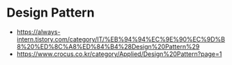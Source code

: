 Design Pattern
===
* https://always-intern.tistory.com/category/IT/%EB%94%94%EC%9E%90%EC%9D%B8%20%ED%8C%A8%ED%84%B4%28Design%20Pattern%29
* https://www.crocus.co.kr/category/Applied/Design%20Pattern?page=1